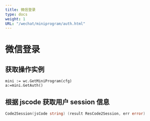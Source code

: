 ```yaml
---
title: 微信登录
type: docs
weight: 1
URL: "/wechat/miniprogram/auth.html"
---
```

# 微信登录

## 获取操作实例
```
mini := wc.GetMiniProgram(cfg)
a:=mini.GetAuth()
```
## 根据 jscode 获取用户 session 信息
```go
Code2Session(jsCode string) (result ResCode2Session, err error)
```